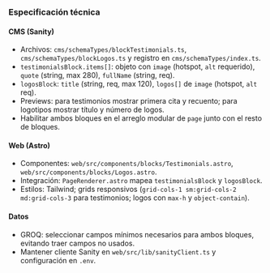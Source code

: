### Especificación técnica

#### CMS (Sanity)
- Archivos: `cms/schemaTypes/blockTestimonials.ts`, `cms/schemaTypes/blockLogos.ts` y registro en `cms/schemaTypes/index.ts`.
- `testimonialsBlock.items[]`: objeto con `image` (hotspot, `alt` requerido), `quote` (string, max 280), `fullName` (string, req).
- `logosBlock`: `title` (string, req, max 120), `logos[]` de `image` (hotspot, `alt` req).
- Previews: para testimonios mostrar primera cita y recuento; para logotipos mostrar título y número de logos.
- Habilitar ambos bloques en el arreglo modular de `page` junto con el resto de bloques.

#### Web (Astro)
- Componentes: `web/src/components/blocks/Testimonials.astro`, `web/src/components/blocks/Logos.astro`.
- Integración: `PageRenderer.astro` mapea `testimonialsBlock` y `logosBlock`.
- Estilos: Tailwind; grids responsivos (`grid-cols-1 sm:grid-cols-2 md:grid-cols-3` para testimonios; logos con `max-h` y `object-contain`).

#### Datos
- GROQ: seleccionar campos mínimos necesarios para ambos bloques, evitando traer campos no usados.
- Mantener cliente Sanity en `web/src/lib/sanityClient.ts` y configuración en `.env`.


